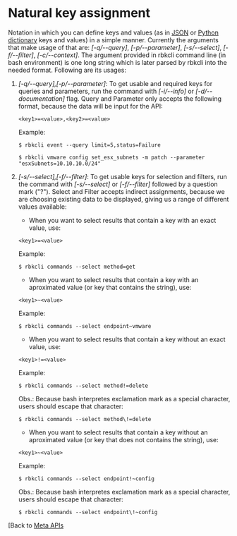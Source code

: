 # Natural key assignment

Notation in which you can define keys and values (as in  [JSON](https://www.w3schools.com/js/js_json_objects.asp) or [Python dictionary](https://realpython.com/python-dicts/) keys and values) in a simple manner. Currently the arguments that make usage of that are: *[-q/--query]*, *[-p/--parameter]*, *[-s/--select]*, *[-f/--filter]*, *[-c/--context]*. The argument provided in rbkcli command line (in bash environment) is one long string which is later parsed by rbkcli into the needed format. Following are its usages:
1. *[-q/--query],[-p/--parameter]*: To get usable and required keys for queries and parameters, run the command with *[-i/--info]* or *[-d/--documentation]* flag. Query and Parameter only accepts the following format, because the data will be input for the API: 
    ```
    <key1>=<value>,<key2>=<value>
    ```
    Example:
    ```
    $ rbkcli event --query limit=5,status=Failure
    ```
    ```
    $ rbkcli vmware config set_esx_subnets -m patch --parameter "esxSubnets=10.10.10.0/24"
    ```

2. *[-s/--select],[-f/--filter]*: To get usable keys for selection and filters, run the command with *[-s/--select]* or *[-f/--filter]* followed by a question mark ("?"). Select and Filter accepts indirect assignments, because we are choosing existing data to be displayed, giving us a range of different values available:
    * When you want to select results that contain a key with an exact value, use:
    ```
    <key1>=<value>
    ```
    Example:
    ```
    $ rbkcli commands --select method=get
    ```

    * When you want to select results that contain a key with an aproximated value (or key that contains the string), use:
    ```
    <key1>~<value>
    ```
    Example:
    ```
    $ rbkcli commands --select endpoint~vmware
    ```
    
    * When you want to select results that contain a key without an exact value, use:
    ```
    <key1>!=<value>
    ```
    Example:
    ```
    $ rbkcli commands --select method!=delete
    ```
    Obs.: Because bash interpretes exclamation mark as a special character, users should escape that character:
    ```
    $ rbkcli commands --select method\!=delete
    ```
    
    * When you want to select results that contain a key without an aproximated value (or key that does not contains the string), use:
    ```
    <key1>~<value>
    ```
    Example:
    ```
    $ rbkcli commands --select endpoint!~config
    ```
    Obs.: Because bash interpretes exclamation mark as a special character, users should escape that character:
    ```
    $ rbkcli commands --select endpoint\!~config
    ```

[Back to [Meta APIs](meta_apis.md)